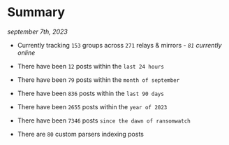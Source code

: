 
# Summary
_september 7th, 2023_

- Currently tracking `153` groups across `271` relays & mirrors - _`81` currently online_

- There have been `12` posts within the `last 24 hours`

- There have been `79` posts within the `month of september`

- There have been `836` posts within the `last 90 days`

- There have been `2655` posts within the `year of 2023`

- There have been `7346` posts `since the dawn of ransomwatch`

- There are `80` custom parsers indexing posts
